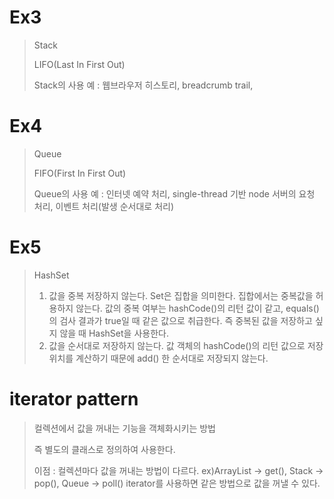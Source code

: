 # Ex3
>Stack
>
>LIFO(Last In First Out)
>
>Stack의 사용 예 : 웹브라우저 히스토리, breadcrumb trail, 

# Ex4
>Queue
>
>FIFO(First In First Out)
>
>Queue의 사용 예 : 인터넷 예약 처리, single-thread 기반 node 서버의 요청 처리, 이벤트 처리(발생 순서대로 처리)

# Ex5
>HashSet
>
>1. 값을 중복 저장하지 않는다.
Set은 집합을 의미한다.
집합에서는 중복값을 허용하지 않는다.
값의 중복 여부는 hashCode()의 리턴 값이 같고, equals()의 검사 결과가 true일 때 같은 값으로 취급한다.
즉 중복된 값을 저장하고 싶지 않을 때 HashSet을 사용한다.
>2. 값을 순서대로 저장하지 않는다.
값 객체의 hashCode()의 리턴 값으로 저장 위치를 계산하기 때문에 add() 한 순서대로 저장되지 않는다.


# iterator pattern
>컬렉션에서 값을 꺼내는 기능을 객체화시키는 방법
>
>즉 별도의 클래스로 정의하여 사용한다.
>
>이점 : 컬렉션마다 값을 꺼내는 방법이 다르다. ex)ArrayList -> get(), Stack -> pop(),  Queue -> poll()
        iterator를 사용하면 같은 방법으로 값을 꺼낼 수 있다.